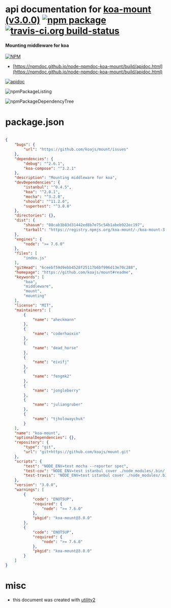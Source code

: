 # api documentation for  [koa-mount (v3.0.0)](https://github.com/koajs/mount#readme)  [![npm package](https://img.shields.io/npm/v/npmdoc-koa-mount.svg?style=flat-square)](https://www.npmjs.org/package/npmdoc-koa-mount) [![travis-ci.org build-status](https://api.travis-ci.org/npmdoc/node-npmdoc-koa-mount.svg)](https://travis-ci.org/npmdoc/node-npmdoc-koa-mount)
#### Mounting middleware for koa

[![NPM](https://nodei.co/npm/koa-mount.png?downloads=true&downloadRank=true&stars=true)](https://www.npmjs.com/package/koa-mount)

- [https://npmdoc.github.io/node-npmdoc-koa-mount/build/apidoc.html](https://npmdoc.github.io/node-npmdoc-koa-mount/build/apidoc.html)

[![apidoc](https://npmdoc.github.io/node-npmdoc-koa-mount/build/screenCapture.buildCi.browser.%252Ftmp%252Fbuild%252Fapidoc.html.png)](https://npmdoc.github.io/node-npmdoc-koa-mount/build/apidoc.html)

![npmPackageListing](https://npmdoc.github.io/node-npmdoc-koa-mount/build/screenCapture.npmPackageListing.svg)

![npmPackageDependencyTree](https://npmdoc.github.io/node-npmdoc-koa-mount/build/screenCapture.npmPackageDependencyTree.svg)



# package.json

```json

{
    "bugs": {
        "url": "https://github.com/koajs/mount/issues"
    },
    "dependencies": {
        "debug": "^2.6.1",
        "koa-compose": "^3.2.1"
    },
    "description": "Mounting middleware for koa",
    "devDependencies": {
        "istanbul": "^0.4.5",
        "koa": "^2.0.1",
        "mocha": "^3.2.0",
        "should": "^11.2.0",
        "supertest": "^3.0.0"
    },
    "directories": {},
    "dist": {
        "shasum": "08cab3b83d31442ed8b7e75c54b1abeb922ec197",
        "tarball": "https://registry.npmjs.org/koa-mount/-/koa-mount-3.0.0.tgz"
    },
    "engines": {
        "node": ">= 7.6.0"
    },
    "files": [
        "index.js"
    ],
    "gitHead": "6ceebf59d9ebb4528f25117b6bf996d13e70c288",
    "homepage": "https://github.com/koajs/mount#readme",
    "keywords": [
        "koa",
        "middleware",
        "mount",
        "mounting"
    ],
    "license": "MIT",
    "maintainers": [
        {
            "name": "aheckmann"
        },
        {
            "name": "coderhaoxin"
        },
        {
            "name": "dead_horse"
        },
        {
            "name": "eivifj"
        },
        {
            "name": "fengmk2"
        },
        {
            "name": "jongleberry"
        },
        {
            "name": "juliangruber"
        },
        {
            "name": "tjholowaychuk"
        }
    ],
    "name": "koa-mount",
    "optionalDependencies": {},
    "repository": {
        "type": "git",
        "url": "git+https://github.com/koajs/mount.git"
    },
    "scripts": {
        "test": "NODE_ENV=test mocha --reporter spec",
        "test-cov": "NODE_ENV=test istanbul cover ./node_modules/.bin/_mocha",
        "test-travis": "NODE_ENV=test istanbul cover ./node_modules/.bin/_mocha --report lcovonly"
    },
    "version": "3.0.0",
    "warnings": [
        {
            "code": "ENOTSUP",
            "required": {
                "node": ">= 7.6.0"
            },
            "pkgid": "koa-mount@3.0.0"
        },
        {
            "code": "ENOTSUP",
            "required": {
                "node": ">= 7.6.0"
            },
            "pkgid": "koa-mount@3.0.0"
        }
    ]
}
```



# misc
- this document was created with [utility2](https://github.com/kaizhu256/node-utility2)
